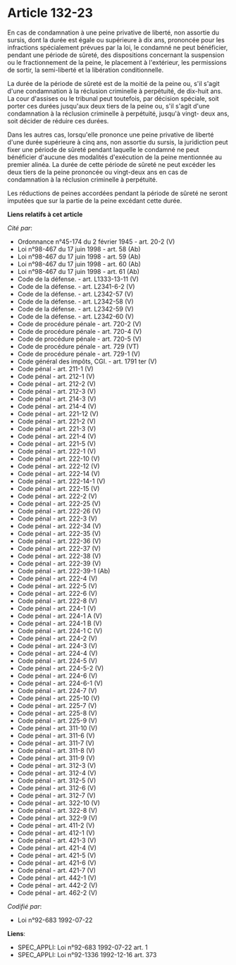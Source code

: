 # Article 132-23

En cas de condamnation à une peine privative de liberté, non assortie du sursis, dont la durée est égale ou supérieure à dix
ans, prononcée pour les infractions spécialement prévues par la loi, le condamné ne peut bénéficier, pendant une période de
sûreté, des dispositions concernant la suspension ou le fractionnement de la peine, le placement à l'extérieur, les
permissions de sortir, la semi-liberté et la libération conditionnelle.

La durée de la période de sûreté est de la moitié de la peine ou, s'il s'agit d'une condamnation à la réclusion criminelle à
perpétuité, de dix-huit ans. La cour d'assises ou le tribunal peut toutefois, par décision spéciale, soit porter ces durées
jusqu'aux deux tiers de la peine ou, s'il s'agit d'une condamnation à la réclusion criminelle à perpétuité, jusqu'à vingt-
deux ans, soit décider de réduire ces durées.

Dans les autres cas, lorsqu'elle prononce une peine privative de liberté d'une durée supérieure à cinq ans, non assortie du
sursis, la juridiction peut fixer une période de sûreté pendant laquelle le condamné ne peut bénéficier d'aucune des
modalités d'exécution de la peine mentionnée au premier alinéa. La durée de cette période de sûreté ne peut excéder les deux
tiers de la peine prononcée ou vingt-deux ans en cas de condamnation à la réclusion criminelle à perpétuité.

Les réductions de peines accordées pendant la période de sûreté ne seront imputées que sur la partie de la peine excédant
cette durée.

**Liens relatifs à cet article**

_Cité par_:

  - Ordonnance n°45-174 du 2 février 1945 - art. 20-2 (V)
  - Loi n°98-467 du 17 juin 1998 - art. 58 (Ab)
  - Loi n°98-467 du 17 juin 1998 - art. 59 (Ab)
  - Loi n°98-467 du 17 juin 1998 - art. 60 (Ab)
  - Loi n°98-467 du 17 juin 1998 - art. 61 (Ab)
  - Code de la défense. - art. L1333-13-11 (V)
  - Code de la défense. - art. L2341-6-2 (V)
  - Code de la défense. - art. L2342-57 (V)
  - Code de la défense. - art. L2342-58 (V)
  - Code de la défense. - art. L2342-59 (V)
  - Code de la défense. - art. L2342-60 (V)
  - Code de procédure pénale - art. 720-2 (V)
  - Code de procédure pénale - art. 720-4 (V)
  - Code de procédure pénale - art. 720-5 (V)
  - Code de procédure pénale - art. 729 (VT)
  - Code de procédure pénale - art. 729-1 (V)
  - Code général des impôts, CGI. - art. 1791 ter (V)
  - Code pénal - art. 211-1 (V)
  - Code pénal - art. 212-1 (V)
  - Code pénal - art. 212-2 (V)
  - Code pénal - art. 212-3 (V)
  - Code pénal - art. 214-3 (V)
  - Code pénal - art. 214-4 (V)
  - Code pénal - art. 221-12 (V)
  - Code pénal - art. 221-2 (V)
  - Code pénal - art. 221-3 (V)
  - Code pénal - art. 221-4 (V)
  - Code pénal - art. 221-5 (V)
  - Code pénal - art. 222-1 (V)
  - Code pénal - art. 222-10 (V)
  - Code pénal - art. 222-12 (V)
  - Code pénal - art. 222-14 (V)
  - Code pénal - art. 222-14-1 (V)
  - Code pénal - art. 222-15 (V)
  - Code pénal - art. 222-2 (V)
  - Code pénal - art. 222-25 (V)
  - Code pénal - art. 222-26 (V)
  - Code pénal - art. 222-3 (V)
  - Code pénal - art. 222-34 (V)
  - Code pénal - art. 222-35 (V)
  - Code pénal - art. 222-36 (V)
  - Code pénal - art. 222-37 (V)
  - Code pénal - art. 222-38 (V)
  - Code pénal - art. 222-39 (V)
  - Code pénal - art. 222-39-1 (Ab)
  - Code pénal - art. 222-4 (V)
  - Code pénal - art. 222-5 (V)
  - Code pénal - art. 222-6 (V)
  - Code pénal - art. 222-8 (V)
  - Code pénal - art. 224-1 (V)
  - Code pénal - art. 224-1 A (V)
  - Code pénal - art. 224-1 B (V)
  - Code pénal - art. 224-1 C (V)
  - Code pénal - art. 224-2 (V)
  - Code pénal - art. 224-3 (V)
  - Code pénal - art. 224-4 (V)
  - Code pénal - art. 224-5 (V)
  - Code pénal - art. 224-5-2 (V)
  - Code pénal - art. 224-6 (V)
  - Code pénal - art. 224-6-1 (V)
  - Code pénal - art. 224-7 (V)
  - Code pénal - art. 225-10 (V)
  - Code pénal - art. 225-7 (V)
  - Code pénal - art. 225-8 (V)
  - Code pénal - art. 225-9 (V)
  - Code pénal - art. 311-10 (V)
  - Code pénal - art. 311-6 (V)
  - Code pénal - art. 311-7 (V)
  - Code pénal - art. 311-8 (V)
  - Code pénal - art. 311-9 (V)
  - Code pénal - art. 312-3 (V)
  - Code pénal - art. 312-4 (V)
  - Code pénal - art. 312-5 (V)
  - Code pénal - art. 312-6 (V)
  - Code pénal - art. 312-7 (V)
  - Code pénal - art. 322-10 (V)
  - Code pénal - art. 322-8 (V)
  - Code pénal - art. 322-9 (V)
  - Code pénal - art. 411-2 (V)
  - Code pénal - art. 412-1 (V)
  - Code pénal - art. 421-3 (V)
  - Code pénal - art. 421-4 (V)
  - Code pénal - art. 421-5 (V)
  - Code pénal - art. 421-6 (V)
  - Code pénal - art. 421-7 (V)
  - Code pénal - art. 442-1 (V)
  - Code pénal - art. 442-2 (V)
  - Code pénal - art. 462-2 (V)

_Codifié par_:

  - Loi n°92-683 1992-07-22

**Liens**:

  - SPEC_APPLI: Loi n°92-683 1992-07-22 art. 1
  - SPEC_APPLI: Loi n°92-1336 1992-12-16 art. 373
